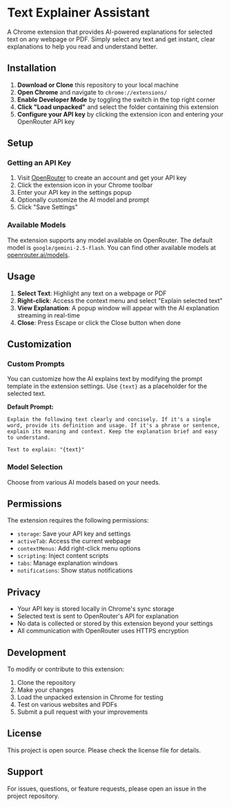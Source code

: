 # Text Explainer Assistant

A Chrome extension that provides AI-powered explanations for selected text on any webpage or PDF. Simply select any text and get instant, clear explanations to help you read and understand better.

## Installation

1. **Download or Clone** this repository to your local machine
2. **Open Chrome** and navigate to `chrome://extensions/`
3. **Enable Developer Mode** by toggling the switch in the top right corner
4. **Click "Load unpacked"** and select the folder containing this extension
5. **Configure your API key** by clicking the extension icon and entering your OpenRouter API key

## Setup

### Getting an API Key

1. Visit [OpenRouter](https://openrouter.ai/keys) to create an account and get your API key
2. Click the extension icon in your Chrome toolbar
3. Enter your API key in the settings popup
4. Optionally customize the AI model and prompt
5. Click "Save Settings"

### Available Models

The extension supports any model available on OpenRouter. The default model is `google/gemini-2.5-flash`. You can find other available models at [openrouter.ai/models](https://openrouter.ai/models).

## Usage

1. **Select Text**: Highlight any text on a webpage or PDF
2. **Right-click**: Access the context menu and select "Explain selected text"
3. **View Explanation**: A popup window will appear with the AI explanation streaming in real-time
4. **Close**: Press Escape or click the Close button when done

## Customization

### Custom Prompts

You can customize how the AI explains text by modifying the prompt template in the extension settings. Use `{text}` as a placeholder for the selected text.

**Default Prompt:**
```
Explain the following text clearly and concisely. If it's a single word, provide its definition and usage. If it's a phrase or sentence, explain its meaning and context. Keep the explanation brief and easy to understand.

Text to explain: "{text}"
```

### Model Selection

Choose from various AI models based on your needs.

## Permissions

The extension requires the following permissions:
- `storage`: Save your API key and settings
- `activeTab`: Access the current webpage
- `contextMenus`: Add right-click menu options
- `scripting`: Inject content scripts
- `tabs`: Manage explanation windows
- `notifications`: Show status notifications

## Privacy

- Your API key is stored locally in Chrome's sync storage
- Selected text is sent to OpenRouter's API for explanation
- No data is collected or stored by this extension beyond your settings
- All communication with OpenRouter uses HTTPS encryption


## Development

To modify or contribute to this extension:

1. Clone the repository
2. Make your changes
3. Load the unpacked extension in Chrome for testing
4. Test on various websites and PDFs
5. Submit a pull request with your improvements

## License

This project is open source. Please check the license file for details.

## Support

For issues, questions, or feature requests, please open an issue in the project repository.